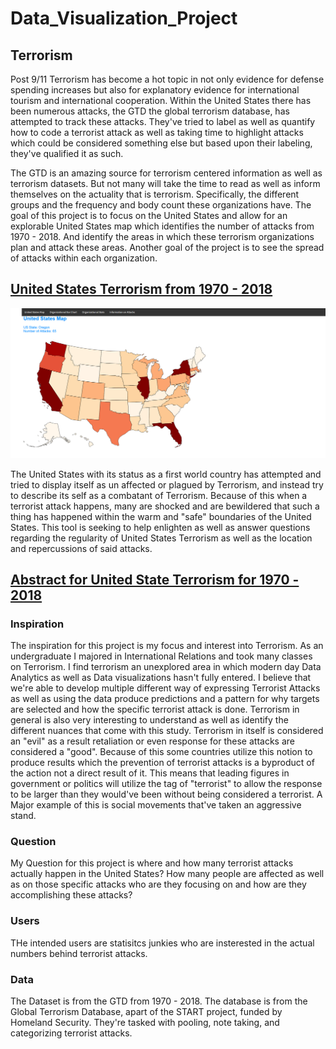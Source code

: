 # Data_Visualization_Project

## Terrorism 

Post 9/11 Terrorism has become a hot topic in not only evidence for defense spending increases but also for explanatory evidence for international tourism and international cooperation. Within the United States there has been numerous attacks, the GTD the global terrorism database, has attempted to track these attacks. They've tried to label as well as quantify how to code a terrorist attack as well as taking time to highlight attacks which could be considered something else but based upon their labeling, they've qualified it as such. 

The GTD is an amazing source for terrorism centered information as well as terrorism datasets. But not many will take the time to read as well as inform themselves on the actuality that is terrorism. Specifically, the different groups and the frequency and body count these organizations have. The goal of this project is to focus on the United States and allow for an explorable United States map which identifies the number of attacks from 1970 - 2018. And identify the areas in which these terrorism organizations plan and attack these areas. Another goal of the project is to see the spread of attacks within each organization.




## [United States Terrorism from 1970 - 2018](https://scottbamfordj.github.io/Data_Visualization_Project/Project/)

![Alt text](Deliverables/UnitedStateTerrorism_Images.png )

The United States with its status as a first world country has attempted and tried to display itself as un affected or plagued by Terrorism, and instead try to describe its self as a combatant of Terrorism. Because of this when a terrorist attack happens, many are shocked and are bewildered that such a thing has happened within the warm and "safe" boundaries of the United States. This tool is seeking to help enlighten as well as answer questions regarding the regularity of United States Terrorism as well as the location and repercussions of said attacks.

## [Abstract for United State Terrorism for 1970 - 2018](https://scottbamfordj.github.io/Data_Visualization_Project/Project/)

### Inspiration
The inspiration for this project is my focus and interest into Terrorism. As an undergraduate I majored in International Relations and took many classes on Terrorism. I find terrorism an unexplored area in which modern day Data Analytics as well as Data visualizations hasn't fully entered. I believe that we're able to develop multiple different way of expressing Terrorist Attacks as well as using the data produce predictions and a pattern for why targets are selected and how the specific terrorist attack is done. 
Terrorism in general is also very interesting to understand as well as identify the different nuances that come with this study. Terrorism in itself is considered an "evil" as a result retaliation or even response for these attacks are considered a "good". Because of this some countries utilize this notion to produce results which the prevention of terrorist attacks is a byproduct of the action not a direct result of it. This means that leading figures in government or politics will utilize the tag of "terrorist" to allow the response to be larger than they would've been without being considered a terrorist. A Major example of this is social movements that've taken an aggressive stand.

### Question
My Question for this project is where and how many terrorist attacks actually happen in the United States? How many people are affected as well as on those specific attacks who are they focusing on and how are they accomplishing these attacks?

### Users
THe intended users are statisitcs junkies who are insterested in the actual numbers behind terrorist attacks.

### Data
The Dataset is from the GTD from 1970 - 2018. The database is from the Global Terrorism Database, apart of the START project, funded by Homeland Security. They're tasked with pooling, note taking, and categorizing terrorist attacks. 


